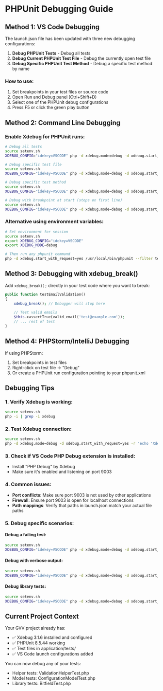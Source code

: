 # PHPUnit Debugging Guide

## Method 1: VS Code Debugging

The launch.json file has been updated with three new debugging configurations:

1. **Debug PHPUnit Tests** - Debug all tests
2. **Debug Current PHPUnit Test File** - Debug the currently open test file
3. **Debug Specific PHPUnit Test Method** - Debug a specific test method by name

### How to use:
1. Set breakpoints in your test files or source code
2. Open Run and Debug panel (Ctrl+Shift+D)
3. Select one of the PHPUnit debug configurations
4. Press F5 or click the green play button

## Method 2: Command Line Debugging

### Enable Xdebug for PHPUnit runs:
```bash
# Debug all tests
source setenv.sh
XDEBUG_CONFIG="idekey=VSCODE" php -d xdebug.mode=debug -d xdebug.start_with_request=yes /usr/local/bin/phpunit

# Debug specific test file
source setenv.sh  
XDEBUG_CONFIG="idekey=VSCODE" php -d xdebug.mode=debug -d xdebug.start_with_request=yes /usr/local/bin/phpunit application/tests/helpers/ValidationHelperTest.php

# Debug specific test method
source setenv.sh
XDEBUG_CONFIG="idekey=VSCODE" php -d xdebug.mode=debug -d xdebug.start_with_request=yes /usr/local/bin/phpunit --filter testEmailValidation

# Debug with breakpoint at start (stops on first line)
source setenv.sh
XDEBUG_CONFIG="idekey=VSCODE" php -d xdebug.mode=debug -d xdebug.start_with_request=yes -d xdebug.start_upon_error=yes /usr/local/bin/phpunit --filter testEmailValidation
```

### Alternative using environment variables:
```bash
# Set environment for session
source setenv.sh
export XDEBUG_CONFIG="idekey=VSCODE"
export XDEBUG_MODE=debug

# Then run any phpunit command
php -d xdebug.start_with_request=yes /usr/local/bin/phpunit --filter testEmailValidation
```

## Method 3: Debugging with xdebug_break()

Add `xdebug_break();` directly in your test code where you want to break:

```php
public function testEmailValidation()
{
    xdebug_break(); // Debugger will stop here
    
    // Test valid emails
    $this->assertTrue(valid_email('test@example.com'));
    // ... rest of test
}
```

## Method 4: PHPStorm/IntelliJ Debugging

If using PHPStorm:
1. Set breakpoints in test files
2. Right-click on test file → "Debug"
3. Or create a PHPUnit run configuration pointing to your phpunit.xml

## Debugging Tips

### 1. Verify Xdebug is working:
```bash
source setenv.sh
php -i | grep -i xdebug
```

### 2. Test Xdebug connection:
```bash
source setenv.sh
php -d xdebug.mode=debug -d xdebug.start_with_request=yes -r "echo 'Xdebug enabled';"
```

### 3. Check if VS Code PHP Debug extension is installed:
- Install "PHP Debug" by Xdebug
- Make sure it's enabled and listening on port 9003

### 4. Common issues:
- **Port conflicts**: Make sure port 9003 is not used by other applications
- **Firewall**: Ensure port 9003 is open for localhost connections
- **Path mappings**: Verify that paths in launch.json match your actual file paths

### 5. Debug specific scenarios:

#### Debug a failing test:
```bash
source setenv.sh
XDEBUG_CONFIG="idekey=VSCODE" php -d xdebug.mode=debug -d xdebug.start_with_request=yes /usr/local/bin/phpunit --filter testFromConversions
```

#### Debug with verbose output:
```bash
source setenv.sh
XDEBUG_CONFIG="idekey=VSCODE" php -d xdebug.mode=debug -d xdebug.start_with_request=yes /usr/local/bin/phpunit --verbose --filter testFromConversions
```

#### Debug library tests:
```bash
source setenv.sh
XDEBUG_CONFIG="idekey=VSCODE" php -d xdebug.mode=debug -d xdebug.start_with_request=yes /usr/local/bin/phpunit application/tests/libraries/BitfieldTest.php
```

## Current Project Context

Your GVV project already has:
- ✅ Xdebug 3.1.6 installed and configured
- ✅ PHPUnit 8.5.44 working
- ✅ Test files in application/tests/
- ✅ VS Code launch configurations added

You can now debug any of your tests:
- Helper tests: ValidationHelperTest.php
- Model tests: ConfigurationModelTest.php  
- Library tests: BitfieldTest.php
